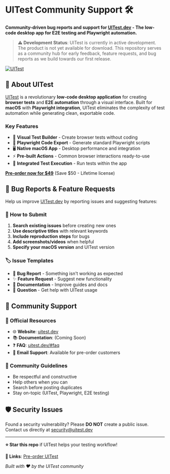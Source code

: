# UITest Community Support 🛠️

**Community-driven bug reports and support for [UITest.dev](https://uitest.dev) - The low-code desktop app for E2E testing and Playwright automation.**

> **⚠️ Development Status**: UITest is currently in active development. The product is not yet available for download. This repository serves as a community hub for early feedback, feature requests, and bug reports as we build towards our first release.

[![UITest](https://img.shields.io/badge/UITest-Pre--Order%20Now-blue?style=for-the-badge)](https://uitest.dev)
<!-- [![Playwright](https://img.shields.io/badge/Playwright-Testing-green?style=flat)](https://playwright.dev)
[![macOS](https://img.shields.io/badge/macOS-Ready-lightgrey?style=flat)](https://uitest.dev) -->

## 🚀 About UITest

[UITest](https://uitest.dev) is a revolutionary **low-code desktop application** for creating **browser tests** and **E2E automation** through a visual interface. Built for **macOS** with **Playwright integration**, UITest eliminates the complexity of test automation while generating clean, exportable code.

### Key Features
- 🎯 **Visual Test Builder** - Create browser tests without coding
- 🔧 **Playwright Code Export** - Generate standard Playwright scripts
- 🖥️ **Native macOS App** - Desktop performance and integration
- ⚡ **Pre-built Actions** - Common browser interactions ready-to-use
- 🔄 **Integrated Test Execution** - Run tests within the app

**[Pre-order now for $49](https://uitest.dev)** (Save $50 - Lifetime license)

## 🐛 Bug Reports & Feature Requests

Help us improve [UITest.dev](https://uitest.dev) by reporting issues and suggesting features:

### 📝 How to Submit
1. **Search existing issues** before creating new ones
2. **Use descriptive titles** with relevant keywords
3. **Include reproduction steps** for bugs
4. **Add screenshots/videos** when helpful
5. **Specify your macOS version** and UITest version

### 🏷️ Issue Templates
- 🐛 **Bug Report** - Something isn't working as expected
- ✨ **Feature Request** - Suggest new functionality
- 📖 **Documentation** - Improve guides and docs
- 🤔 **Question** - Get help with UITest usage

## 💬 Community Support

### 🔗 Official Resources
- 🌐 **Website**: [uitest.dev](https://uitest.dev)
- 📚 **Documentation**: (Coming Soon) <!-- [uitest.dev/docs](https://uitest.dev)  -->
- ❓ **FAQ**: [uitest.dev/#faq](https://uitest.dev/#faq)
- 📧 **Email Support**: Available for pre-order customers

### 🤝 Community Guidelines
- Be respectful and constructive
- Help others when you can
- Search before posting duplicates
- Stay on-topic (UITest, Playwright, E2E testing)

## 🛡️ Security Issues

Found a security vulnerability? Please **DO NOT** create a public issue. Contact us directly at security@uitest.dev

---

**⭐ Star this repo** if UITest helps your testing workflow!

**🔗 Links**: [Pre-order UITest](https://uitest.dev) 
<!-- | [Playwright Docs](https://playwright.dev)  -->
<!-- | [Testing Best Practices](https://uitest.dev) -->

*Built with ❤️ by the UITest community*
